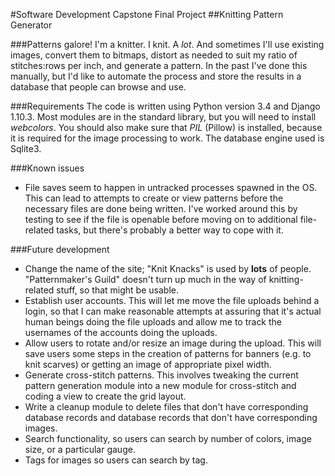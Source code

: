 #Software Development Capstone Final Project
##Knitting Pattern Generator

###Patterns galore!
I'm a knitter.  I knit.  A _lot_.  And sometimes I'll use existing images, convert them to bitmaps, distort as needed to suit my ratio of stitches:rows per inch, and generate a pattern.  In the past I've done this manually, but I'd like to automate the process and store the results in a database that people can browse and use.

###Requirements
The code is written using Python version 3.4 and Django 1.10.3.  Most modules are in the standard library, but you will need to install _webcolors_.  You should also make sure that _PIL_ (Pillow) is installed, because it is required for the image processing to work.  The database engine used is Sqlite3.

###Known issues
* File saves seem to happen in untracked processes spawned in the OS.  This can lead to attempts to create or view patterns before the necessary files are done being written.  I've worked around this by testing to see if the file is openable before moving on to additional file-related tasks, but there's probably a better way to cope with it.

###Future development
* Change the name of the site; "Knit Knacks" is used by __lots__ of people.  "Patternmaker's Guild" doesn't turn up much in the way of knitting-related stuff, so that might be usable.
* Establish user accounts.  This will let me move the file uploads behind a login, so that I can make reasonable attempts at assuring that it's actual human beings doing the file uploads and allow me to track the usernames of the accounts doing the uploads.
* Allow users to rotate and/or resize an image during the upload.  This will save users some steps in the creation of patterns for banners (e.g. to knit scarves) or getting an image of appropriate pixel width.
* Generate cross-stitch patterns. This involves tweaking the current pattern generation module into a new module for cross-stitch and coding a view to create the grid layout.
* Write a cleanup module to delete files that don't have corresponding database records and database records that don't have corresponding images.
* Search functionality, so users can search by number of colors, image size, or a particular gauge.
* Tags for images so users can search by tag.